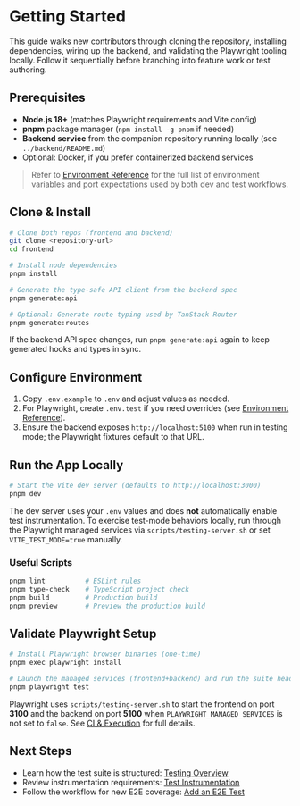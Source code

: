 # Getting Started

This guide walks new contributors through cloning the repository, installing dependencies, wiring up the backend, and validating the Playwright tooling locally. Follow it sequentially before branching into feature work or test authoring.

## Prerequisites

- **Node.js 18+** (matches Playwright requirements and Vite config)
- **pnpm** package manager (`npm install -g pnpm` if needed)
- **Backend service** from the companion repository running locally (see `../backend/README.md`)
- Optional: Docker, if you prefer containerized backend services

> Refer to [Environment Reference](./environment.md) for the full list of environment variables and port expectations used by both dev and test workflows.

## Clone & Install

```bash
# Clone both repos (frontend and backend)
git clone <repository-url>
cd frontend

# Install node dependencies
pnpm install

# Generate the type-safe API client from the backend spec
pnpm generate:api

# Optional: Generate route typing used by TanStack Router
pnpm generate:routes
```

If the backend API spec changes, run `pnpm generate:api` again to keep generated hooks and types in sync.

## Configure Environment

1. Copy `.env.example` to `.env` and adjust values as needed.
2. For Playwright, create `.env.test` if you need overrides (see [Environment Reference](./environment.md)).
3. Ensure the backend exposes `http://localhost:5100` when run in testing mode; the Playwright fixtures default to that URL.

## Run the App Locally

```bash
# Start the Vite dev server (defaults to http://localhost:3000)
pnpm dev
```

The dev server uses your `.env` values and does **not** automatically enable test instrumentation. To exercise test-mode behaviors locally, run through the Playwright managed services via `scripts/testing-server.sh` or set `VITE_TEST_MODE=true` manually.

### Useful Scripts

```bash
pnpm lint          # ESLint rules
pnpm type-check    # TypeScript project check
pnpm build         # Production build
pnpm preview       # Preview the production build
```

## Validate Playwright Setup

```bash
# Install Playwright browser binaries (one-time)
pnpm exec playwright install

# Launch the managed services (frontend+backend) and run the suite headless
pnpm playwright test
```

Playwright uses `scripts/testing-server.sh` to start the frontend on port **3100** and the backend on port **5100** when `PLAYWRIGHT_MANAGED_SERVICES` is not set to `false`. See [CI & Execution](./testing/ci_and_execution.md) for full details.

## Next Steps

- Learn how the test suite is structured: [Testing Overview](./testing/)
- Review instrumentation requirements: [Test Instrumentation](./architecture/test_instrumentation.md)
- Follow the workflow for new E2E coverage: [Add an E2E Test](./howto/add_e2e_test.md)
